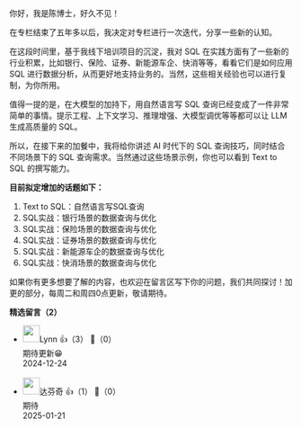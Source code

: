你好，我是陈博士，好久不见！

在专栏结束了五年多以后，我决定对专栏进行一次迭代，分享一些新的认知。

在这段时间里，基于我线下培训项目的沉淀，我对 SQL 在实践方面有了一些新的行业积累，比如银行、保险、证券、新能源车企、快消等等，看看它们是如何应用 SQL 进行数据分析，从而更好地支持业务的。当然，这些相关经验也可以进行复制，为你所用。

值得一提的是，在大模型的加持下，用自然语言写 SQL 查询已经变成了一件非常简单的事情。提示工程、上下文学习、推理增强、大模型调优等等都可以让 LLM 生成高质量的 SQL。

所以，在接下来的加餐中，我将给你讲述 AI 时代下的 SQL 查询技巧，同时结合不同场景下的 SQL 查询需求。当然通过这些场景示例，你也可以看到 Text to SQL 的撰写能力。

**目前拟定增加的话题如下：**

1. Text to SQL：自然语言写SQL查询
2. SQL实战：银行场景的数据查询与优化
3. SQL实战：保险场景的数据查询与优化
4. SQL实战：证券场景的数据查询与优化
5. SQL实战：新能源车企的数据查询与优化
6. SQL实战：快消场景的数据查询与优化

如果你有更多想要了解的内容，也欢迎在留言区写下你的问题，我们共同探讨！加更的部分，每周二和周四0点更新，敬请期待。
<div><strong>精选留言（2）</strong></div><ul>
<li><img src="https://static001.geekbang.org/account/avatar/00/15/6d/07/50a7d11c.jpg" width="30px"><span>Lynn</span> 👍（3） 💬（0）<div>期待更新😁</div>2024-12-24</li><br/><li><img src="https://static001.geekbang.org/account/avatar/00/25/67/6e/ec7299ec.jpg" width="30px"><span>达芬奇</span> 👍（1） 💬（0）<div>期待</div>2025-01-21</li><br/>
</ul>